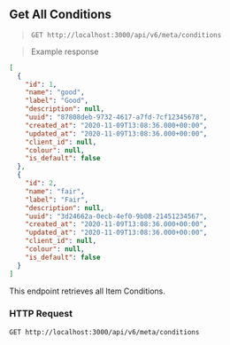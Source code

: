 ## Get All Conditions

> `GET http://localhost:3000/api/v6/meta/conditions`

> Example response

```json
[
  {
    "id": 1,
    "name": "good",
    "label": "Good",
    "description": null,
    "uuid": "87808deb-9732-4617-a7fd-7cf12345678",
    "created_at": "2020-11-09T13:08:36.000+00:00",
    "updated_at": "2020-11-09T13:08:36.000+00:00",
    "client_id": null,
    "colour": null,
    "is_default": false
  },
  {
    "id": 2,
    "name": "fair",
    "label": "Fair",
    "description": null,
    "uuid": "3d24662a-0ecb-4ef0-9b08-21451234567",
    "created_at": "2020-11-09T13:08:36.000+00:00",
    "updated_at": "2020-11-09T13:08:36.000+00:00",
    "client_id": null,
    "colour": null,
    "is_default": false
  }
]
```

This endpoint retrieves all Item Conditions.

### HTTP Request

`GET http://localhost:3000/api/v6/meta/conditions`
